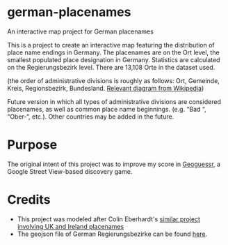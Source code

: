 # german-placenames
An interactive map project for German placenames

This is a project to create an interactive map featuring the distribution of place name endings in Germany. 
The placenames are on the Ort level, the smallest populated place designation in Germany. Statistics are calculated on the Regierungsbezirk level. There are 13,108 Orte in the dataset used.

(the order of administrative divisions is roughly as follows: Ort, Gemeinde, Kreis, Regionsbezirk, Bundesland. [Relevant diagram from Wikipedia](https://de.wikipedia.org/wiki/Datei:Administrative_divisions_of_Germany.svg)) 

Future version in which all types of administrative divisions are considered placenames, as well as common place name beginnings. (e.g. “Bad “, “Ober-“, etc.). 
Other countries may be added in the future.

# Purpose
The original intent of this project was to improve my score in [Geoguessr](https://geoguessr.com/), a Google Street View-based discovery game.

# Credits
- This project was modeled after Colin Eberhardt's [similar project involving UK and Ireland placenames](https://blog.scottlogic.com/2017/06/25/uk-place-names.html)
- The geojson file of German Regierungsbezirke can be found [here](https://github.com/isellsoap/deutschlandGeoJSON).
